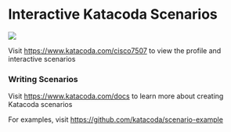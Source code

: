 # Interactive Katacoda Scenarios

[![](http://shields.katacoda.com/katacoda/cisco7507/count.svg)](https://www.katacoda.com/cisco7507 "Get your profile on Katacoda.com")

Visit https://www.katacoda.com/cisco7507 to view the profile and interactive scenarios

### Writing Scenarios
Visit https://www.katacoda.com/docs to learn more about creating Katacoda scenarios

For examples, visit https://github.com/katacoda/scenario-example

